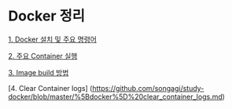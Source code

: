 # Docker 정리


[1. Docker 설치 및 주요 명령어](https://github.com/songagi/study-docker/blob/master/%5Bdocker%5D%20setup_docker.md)

[2. 주요 Container 실행](https://github.com/songagi/study-docker/blob/master/%5Bdocker%5D%20run_container.md)

[3. Image build 방법](https://github.com/songagi/study-docker/blob/master/%5Bdocker%5D%20build_image.md)

[4. Clear Container logs] (https://github.com/songagi/study-docker/blob/master/%5Bdocker%5D%20clear_container_logs.md)
